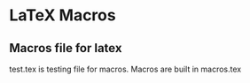 # LaTeX Macros

## Macros file for latex

test.tex is testing file for macros.  Macros are built in macros.tex
